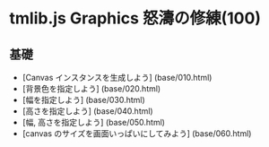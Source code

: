 # tmlib.js Graphics 怒濤の修練(100)


## 基礎
- [Canvas インスタンスを生成しよう]           (base/010.html)
- [背景色を指定しよう]                        (base/020.html)
- [幅を指定しよう]                            (base/030.html)
- [高さを指定しよう]                          (base/040.html)
- [幅, 高さを指定しよう]                      (base/050.html)
- [canvas のサイズを画面いっぱいにしてみよう] (base/060.html)
